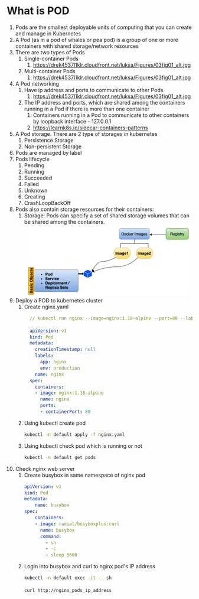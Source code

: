 # What is POD

1. Pods are the smallest deployable units of computing that you can create and manage in Kubernetes
1. A Pod (as in a pod of whales or pea pod) is a group of one or more containers with shared storage/network resources
1. There are two types of Pods
   1. Single-container Pods
      1. <https://drek4537l1klr.cloudfront.net/luksa/Figures/03fig01_alt.jpg>
   1. Multi-container Pods
      1. <https://drek4537l1klr.cloudfront.net/luksa/Figures/03fig01_alt.jpg>
1. A Pod networking
   1. Have ip address and ports to communicate to other Pods
      1. <https://drek4537l1klr.cloudfront.net/luksa/Figures/03fig01_alt.jpg>
   1. The IP address and ports, which are shared among the containers running in a Pod if there is more than one container
      1. Containers running in a Pod to communicate to other containers by loopback interface - 127.0.0.1
      1. <https://learnk8s.io/sidecar-containers-patterns>
1. A Pod storage. There are 2 type of storages in kubernetes
   1. Persistence Storage
   1. Non-persistent Storage
1. Pods are managed by label
1. Pods lifecycle
   1. Pending
   1. Running
   1. Succeeded
   1. Failed
   1. Unknown
   1. Creating
   1. CrashLoopBackOff
1. Pods also contain storage resources for their containers:
   1. Storage: Pods can specify a set of shared storage volumes that can be shared among the containers.
   ![title](./kubernetes-how-it-works-diagrams-03.jpg)
1. Deploy a POD to kubernetes cluster
   1. Create nginx.yaml
      ```yaml
        // kubectl run nginx --image=nginx:1.18-alpine --port=80 --labels='env=production,app=nginx' --dry-run=client -oyaml > multi-container-pod.yaml

        apiVersion: v1
        kind: Pod
        metadata:
          creationTimestamp: null
          labels:
            app: nginx
            env: production
          name: nginx
        spec:
          containers:
          - image: nginx:1.18-alpine
            name: nginx
            ports:
            - containerPort: 80
      ```
   1. Using kubectl create pod
      ```bash
      kubectl -n default apply -f nginx.yaml
      ```
   1. Using kubectl check pod which is running or not
      ```bash
      kubectl -n default get pods
      ```
1. Check nginx web server
   1. Create busybox in same namespace of nginx pod
      ```yaml
      apiVersion: v1                                        
      kind: Pod                                             
      metadata:                                             
          name: busybox                                         
      spec:                                                 
          containers:                                         
          - image: radial/busyboxplus:curl
            name: busybox                                 
            command:
              - sh
              - -c
              - sleep 3600    
      ```
   1. Login into busybox and curl to nginx pod's IP address
      ```bash
      kubectl -n default exec -it -- sh

      curl http://nginx_pods_ip_address
      ```
